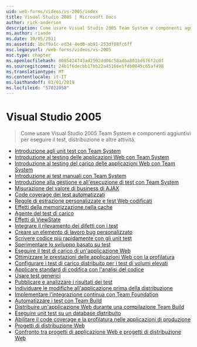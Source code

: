 ```yaml
---
uid: web-forms/videos/vs-2005/index
title: Visual Studio 2005 | Microsoft Docs
author: rick-anderson
description: Come usare Visual Studio 2005 Team System e componenti aggiuntivi per eseguire il test, distribuzione e altre attività.
ms.author: riande
ms.date: 10/05/2011
ms.assetid: 1bcf9a1c-ed34-4ed0-ab91-253df08fc6ff
msc.legacyurl: /web-forms/videos/vs-2005
msc.type: chapter
ms.openlocfilehash: 0085424743ad2592dd06c58adba801bd676f2c0f
ms.sourcegitcommit: 24b1f6decbb17bb22a45166e5fdb0845c65af498
ms.translationtype: MT
ms.contentlocale: it-IT
ms.lasthandoff: 03/01/2019
ms.locfileid: "57022058"
---
```

<a name="visual-studio-2005"></a>Visual Studio 2005
====================
> Come usare Visual Studio 2005 Team System e componenti aggiuntivi per eseguire il test, distribuzione e altre attività.


- [Introduzione agli unit test con Team System](introduction-to-unit-testing-with-team-system.md)
- [Introduzione al testing delle applicazioni Web con Team System](introduction-to-testing-web-applications-with-team-system.md)
- [Introduzione al testing del carico delle applicazioni Web con Team System](introduction-to-load-testing-web-applications-with-team-system.md)
- [Introduzione ai test manuali con Team System](introduction-to-manual-testing-with-team-system.md)
- [Introduzione alla gestione e all'esecuzione di test con Team System](introduction-to-managing-and-running-tests-with-team-system.md)
- [Misurazione del valore di business di AJAX](measuring-the-business-value-of-ajax.md)
- [Code coverage dei test automatizzati](code-coverage-of-automated-tests.md)
- [Regole di estrazione personalizzate e test Web codificati](custom-extraction-rules-and-coded-web-tests.md)
- [Effetti della memorizzazione nella cache](the-effects-of-caching.md)
- [Agente del test di carico](using-the-load-test-agent.md)
- [Effetti di ViewState](the-effects-of-viewstate.md)
- [Integrare il rilevamento dei difetti con i test](how-do-i-integrate-defect-tracking-with-testing.md)
- [Creare un elemento di lavoro bug personalizzato](how-do-i-create-my-own-bug-work-item.md)
- [Scrivere codice più rapidamente con gli unit test](how-do-i-write-code-more-quickly-with-unit-tests.md)
- [Sperimentare lo sviluppo basato su test](how-do-i-practice-test-driven-development.md)
- [Eseguire il test di carico di un'applicazione Web](how-do-i-load-test-a-web-application.md)
- [Ottimizzare le prestazioni delle applicazioni Web con la profilatura](how-do-i-tune-web-application-performance-with-profiling.md)
- [Configurare i test di carico distribuito per i test di volumi elevati](how-do-i-set-up-distributed-load-testing-for-high-volume-tests.md)
- [Applicare standard di codifica con l'analisi del codice](how-do-i-enforce-coding-standards-with-code-analysis.md)
- [Usare test generici](how-do-i-use-generic-tests.md)
- [Pubblicare e analizzare i risultati dei test](how-do-i-publish-and-analyze-test-results.md)
- [Individuare le modifiche all'applicazione prima della distribuzione](how-do-i-discover-application-changes-prior-to-deployment.md)
- [Implementare l'integrazione continua con Team Foundation](how-do-i-implement-continuous-integration-with-team-foundation.md)
- [Automatizzare i test con Team Build](how-do-i-automate-testing-using-team-build.md)
- [Distribuire un'applicazione Web durante una compilazione Team Build](how-do-i-deploy-a-web-application-during-a-team-build.md)
- [Eseguire unit test su un database distribuito](how-do-i-run-unit-tests-against-a-deployed-database.md)
- [Abilitare il code coverage e la profilatura nelle applicazioni di produzione](how-do-i-enable-code-coverage-and-profiling-in-production-applications.md)
- [Progetti di distribuzione Web](web-deployment-projects.md)
- [Confronto tra progetti di applicazione Web e progetti di distribuzione Web](web-application-projects-web-deployment-projects.md)
